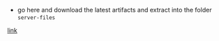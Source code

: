 - go here and download the latest artifacts  and extract into the folder `server-files` 

[link](https://runtime.fivem.net/artifacts/fivem/build_server_windows/master/)